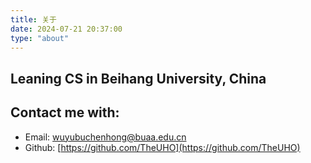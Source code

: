 ```yaml
---
title: 关于 
date: 2024-07-21 20:37:00
type: "about"
---
```


## Leaning CS in Beihang University, China


## Contact me with: 
- Email: wuyubuchenhong@buaa.edu.cn
- Github: [https://github.com/TheUHO](https://github.com/TheUHO)

